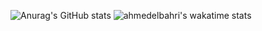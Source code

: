 ![Anurag's GitHub stats](https://github-readme-stats.vercel.app/api?username=ahmedelbahri&show_icons=true&theme=ondark)
![ahmedelbahri's wakatime stats](https://github-readme-stats.vercel.app/api/wakatime?username=ahmedelbahri)
